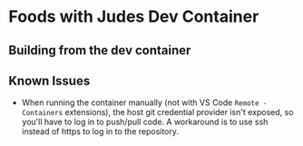# Foods with Judes Dev Container

## Building from the dev container

## Known Issues

- When running the container manually (not with VS Code `Remote - Containers`
  extensions), the host git credential provider isn't exposed, so you'll have to
  log in to push/pull code. A workaround is to use ssh instead of https to log
  in to the repository.
